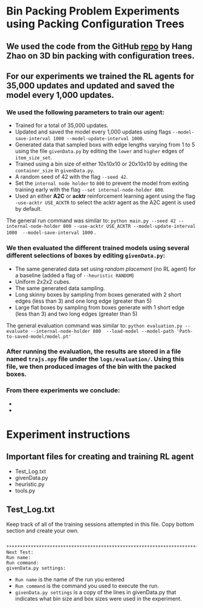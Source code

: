 # Bin Packing Problem Experiments using Packing Configuration Trees

## We used the code from the GitHub [repo](https://github.com/alexfrom0815/Online-3D-BPP-PCT) by Hang Zhao on 3D bin packing with configuration trees.

## For our experiments we trained the RL agents for 35,000 updates and updated and saved the model every 1,000 updates.
### We used the following parameters to train our agent:
* Trained for a total of 35,000 updates.
* Updated and saved the model every 1,000 updates using flags `--model-save-interval 1000 --model-update-interval 1000`.
* Generated data that sampled boxs with edge lengths varying from 1 to 5 using the file `givenData.py` by editing the `lower` and `higher` edges of `item_size_set`.
* Trained using a bin size of either 10x10x10 or 20x10x10 by editing the `container_size` in `givenData.py`.
* A random seed of 42 with the flag `--seed 42`.
* Set the `internal node holder` to `800` to prevent the model from exiting training early with the flag `--set internal-node-holder 800`.
* Used an either __A2C__ or __acktr__ reinforcement learning agent using the flag `-use-acktr USE_ACKTR` to select the acktr agent as the A2C agent is used by default.

The general run command was similar to: `python main.py --seed 42 --internal-node-holder 800 --use-acktr USE_ACKTR --model-update-interval 1000  --model-save-interval 1000` .

### We then evaluated the different trained models using several different selections of boxes by editing `givenData.py`:
* The same generated data set using *random placement* (no RL agent) for a baseline (added a flag of `--heuristic RANDOM`)
* Uniform 2x2x2 cubes.
* The same generated data sampling.
* Long skinny boxes by sampling from boxes generated with 2 short edges (less than 3) and one long edge (greater than 5)
* Large flat boxes by sampling from boxes generate with 1 short edge (less than 3) and two long edges (greater than 5)


The general evaluation command was similar to: `python evaluation.py --evaluate --internal-node-holder 800  --load-model --model-path 'Path-to-saved-model/model.pt'`

### After running the evaluation, the results are stored in a file named `trajs.npy` file under the `logs/evaluation/`. Using this file, we then produced images of the bin with the packed boxes.


### From there experiments we conclude:
* 
* 


# Experiment instructions
## Important files for creating and training RL agent
* Test_Log.txt
* givenData.py
* heuristic.py 
* tools.py

## Test_Log.txt
Keep track of all of the training sessions attempted in this file. Copy bottom section and create your own.

        ****************************************************************************************************
    Next Test:
    Run name:
    Run command:
    givenData.py settings:
* `Run name` is the name of the run you entered
* `Run command` is the command you used to execute the run.
* `givenData.py settings` is a copy of the lines in givenData.py that indicates what bin size and box sizes were used in the experiment.

